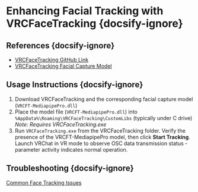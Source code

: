 # Enhancing Facial Tracking with VRCFaceTracking {docsify-ignore}
## References {docsify-ignore}
- [VRCFaceTracking GitHub Link](https://github.com/benaclejames/VRCFaceTracking)
- [VRCFaceTracking Facial Capture Model](https://github.com/xiaofeiyu0723/VRCFT-MediaPipePro)

## Usage Instructions {docsify-ignore}
1. Download VRCFaceTracking and the corresponding facial capture model (`VRCFT-MediapipePro.dll`)
2. Place the model file (`VRCFT-MediapipePro.dll`) into `%AppData%\Roaming\VRCFaceTracking\CustomLibs` (typically under C drive)<br>*Note: Requires VRCFaceTracking.exe*
3. Run `VRCFaceTracking.exe` from the VRCFaceTracking folder. Verify the presence of the VRCFT-MediapipePro model, then click **Start Tracking**. Launch VRChat in VR mode to observe OSC data transmission status - parameter activity indicates normal operation.

## Troubleshooting {docsify-ignore}
[Common Face Tracking Issues](/en/problems.md#common-face-tracking-issues)